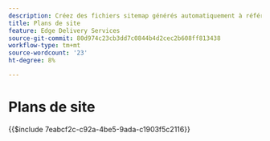 ```yaml
---
description: Créez des fichiers sitemap générés automatiquement à référencer à partir de votre `robots.txt`. Cela facilite l’optimisation pour les moteurs de recherche et la découverte de nouveau contenu.
title: Plans de site
feature: Edge Delivery Services
source-git-commit: 80d974c23cb3dd7c0844b4d2cec2b608ff813438
workflow-type: tm+mt
source-wordcount: '23'
ht-degree: 8%

---
```


# Plans de site

{{$include 7eabcf2c-c92a-4be5-9ada-c1903f5c2116}}